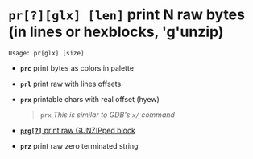 <!-- TITLE: pr -->

#  **`pr[?][glx] [len]`** print N raw bytes (in lines or hexblocks, 'g'unzip)


```text
Usage: pr[glx] [size]
```


- **`prc`** print bytes as colors in palette
- **`prl`** print raw with lines offsets
- **`prx`** printable chars with real offset (hyew)
  > `prx` _This is similar to GDB's `x/` command_

- [ **`prg[?]`** print raw GUNZIPped block](/options/p/pr-glx/prg-print)

- **`prz`** print raw zero terminated string

<p hidden>prc prl prx prg prz</p>